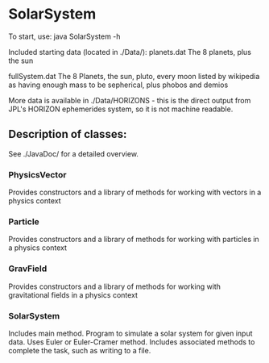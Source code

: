# SolarSystem
To start, use:
	java SolarSystem -h

Included starting data (located in ./Data/):
planets.dat 	The 8 planets, plus the sun
	
fullSystem.dat 	The 8 Planets, the sun, pluto, every moon listed by wikipedia as having enough mass to be sepherical, plus phobos and demios

More data is available in ./Data/HORIZONS - this is the direct output from JPL's HORIZON ephemerides system, so it is not machine readable.

## Description of classes:
See ./JavaDoc/ for a detailed overview.

### PhysicsVector
Provides constructors and a library of methods for working with vectors in a physics context

### Particle
Provides constructors and a library of methods for working with particles in a physics context

### GravField
Provides constructors and a library of methods for working with gravitational fields in a physics context

### SolarSystem
Includes main method.
Program to simulate a solar system for given input data. Uses Euler or Euler-Cramer method. Includes associated methods to complete the task, such as writing to a file.
